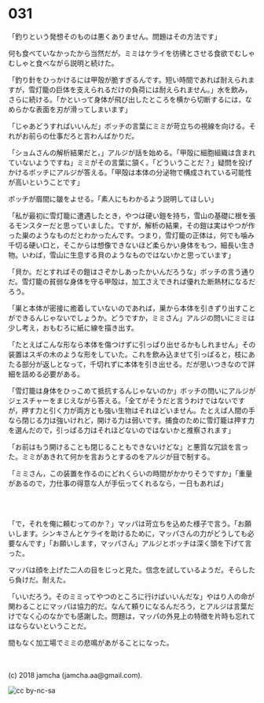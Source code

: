 # 031

「釣りという発想そのものは悪くありません。問題はその方法です」  

何も食べていなかったから当然だが，ミミはケライを彷彿とさせる食欲でむしゃむしゃと食べながら説明と続けた。  

「釣り針をひっかけるには甲殻が脆すぎるんです。短い時間であれば耐えられますが，雪灯籠の巨体を支えられるだけの負荷には耐えられません。」水を飲み，さらに続ける。「かといって身体が飛び出したところを横から切断するには，なめらかな表面を刃が滑ってしまいます」  

「じゃあどうすればいいんだ」ボッチの言葉にミミが苛立ちの視線を向ける。それがお前らの仕事だろと言わんばかりだ。  

「ショムさんの解析結果だと，」アルジが話を始める。「甲殻に細胞組織は含まれていないようですね」ミミがその言葉に頷く。「どういうことだ？」疑問を投げかけるボッチにアルジが答える。「甲殻は本体の分泌物で構成されている可能性が高いということです」  

ボッチが眉間に皺をよせる。「素人にもわかるよう説明してほしい」  

「私が最初に雪灯籠に遭遇したとき，やつは硬い鎧を持ち，雪山の基礎に根を張るモンスターだと思っていました。ですが，解析の結果，その鎧は実はやつが作った巣のようなものだとわかったんです。つまり，雪灯籠の正体は，何でも噛み千切る硬い口と，そこからは想像できないほど柔らかい身体をもつ，細長い生き物。いわば，雪山に生息する貝のようなものではないかと思っています」  

「貝か。だとすればその鎧はさぞかしあったかいんだろうな」ボッチの言う通りだ。雪灯籠の貧弱な身体を守る甲殻は，加工さえできれば優れた断熱材になるだろう。  

「巣と本体が密接に癒着していないのであれば，巣から本体を引きずり出すことができるんじゃないでしょうか。どうですか，ミミさん」アルジの問いにミミは少し考え，おもむろに紙に線を描き出す。  

「たとえばこんな形なら本体を傷つけずに引っぱり出せるかもしれません」その装置はスギの木のような形をしていた。これを飲み込ませて引っぱると，枝にあたる部分が返しとなって，千切れずに本体を引き出せる。だが思いつきなので詳細を詰める必要がある。  

「雪灯籠は身体をひっこめて抵抗するんじゃないのか」ボッチの問いにアルジがジェスチャーをまじえながら答える。「全てがそうだと言うわけではないですが，押す力と引く力が両方とも強い生物はそれほどいません。たとえば人間の手なら閉じる力は強いけれど，開ける力は弱いです。捕食のために雪灯籠は押す力を選んだので，引っぱる力はそれほどないのではないかと推察されます」  

「お前はもう開けることも閉じることもできないけどな」と悪質な冗談を言った。ミミがあきれて何かを言おうとするのをアルジが目で制する。  

「ミミさん，この装置を作るのにどれくらいの時間がかかりそうですか」「重量があるので，力仕事の得意な人が手伝ってくれるなら，一日もあれば」  

<br>  
<br>  

「で，それを俺に頼むってのか？」マッパは苛立ちを込めた様子で言う。「お願いします。シンキさんとケライを助けるために，マッパさんの力がどうしても必要なんです」「お願いします，マッパさん」アルジとボッチは深く頭を下げて言った。  

マッパは顔を上げた二人の目をじっと見た。信念を試しているようだ。そらしたら負けだ。耐えた。  

「いいだろう。そのミミってやつのところに行けばいいんだな」やはり人の命が関わることにマッパは協力的だ。なんて頼りになるんだろう，とアルジは言葉だけでなく心のなかでも感謝した。問題は，マッパの外見上の特徴を片時も忘れてはならないということだ。  

間もなく加工場でミミの悲鳴があがることになった。  

<br>  
<br>  
(c) 2018 jamcha (jamcha.aa@gmail.com).  

![cc by-nc-sa](https://i.creativecommons.org/l/by-nc-sa/4.0/88x31.png)

